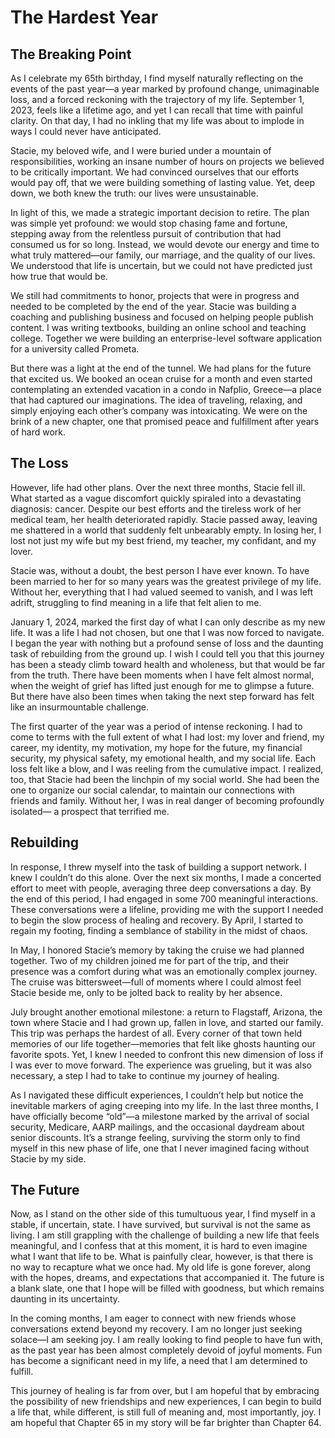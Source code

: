 # The Hardest Year


## The Breaking Point

As I celebrate my 65th birthday, I find myself naturally reflecting on the events of the past year—a year marked by
profound change, unimaginable loss, and a forced reckoning with the trajectory of my life. September 1, 2023, feels like
a lifetime ago, and yet I can recall that time with painful clarity. On that day, I had no inkling that my life was
about to implode in ways I could never have anticipated. 

Stacie, my beloved wife, and I were buried under a mountain of responsibilities, working an insane number of hours on
projects we believed to be critically important. We had convinced ourselves that our efforts would pay off, that we were
building something of lasting value. Yet, deep down, we both knew the truth: our lives were unsustainable.

In light of this, we made a strategic important decision to retire. The plan was simple yet profound: we would stop
chasing fame and fortune, stepping away from the relentless pursuit of contribution that had consumed us for so long.
Instead, we would devote our energy and time to what truly mattered—our family, our marriage, and the quality of our
lives. We understood that life is uncertain, but we could not have predicted just how true that would be.

We still had commitments to honor, projects that were in progress and needed to be completed by the end of the year.
Stacie was building a coaching and publishing business and focused on helping people publish content. I was writing
textbooks, building an online school and teaching college. Together we were building an enterprise-level software
application for a university called Prometa.

But there was a light at the end of the tunnel. We had plans for the future that excited us. We booked an ocean cruise
for a month and even started contemplating an extended vacation in a condo in Nafplio, Greece—a place that had captured
our imaginations. The idea of traveling, relaxing, and simply enjoying each other’s company was intoxicating. We were on
the brink of a new chapter, one that promised peace and fulfillment after years of hard work.


## The Loss

However, life had other plans. Over the next three months, Stacie fell ill. What started as a vague discomfort quickly
spiraled into a devastating diagnosis: cancer. Despite our best efforts and the tireless work of her medical team, her
health deteriorated rapidly. Stacie passed away, leaving me shattered in a world that suddenly felt unbearably empty. In
losing her, I lost not just my wife but my best friend, my teacher, my confidant, and my lover. 

Stacie was, without a doubt, the best person I have ever known. To have been married to her for so many years was the
greatest privilege of my life. Without her, everything that I had valued seemed to vanish, and I was left adrift,
struggling to find meaning in a life that felt alien to me.

January 1, 2024, marked the first day of what I can only describe as my new life. It was a life I had not chosen, but
one that I was now forced to navigate. I began the year with nothing but a profound sense of loss and the daunting task
of rebuilding from the ground up. I wish I could tell you that this journey has been a steady climb toward health and
wholeness, but that would be far from the truth. There have been moments when I have felt almost normal, when the weight
of grief has lifted just enough for me to glimpse a future. But there have also been times when taking the next step
forward has felt like an insurmountable challenge.

The first quarter of the year was a period of intense reckoning. I had to come to terms with the full extent of what I
had lost: my lover and friend, my career, my identity, my motivation, my hope for the future, my financial security, my
physical safety, my emotional health, and my social life. Each loss felt like a blow, and I was reeling from the
cumulative impact. I realized, too, that Stacie had been the linchpin of my social world. She had been the one to
organize our social calendar, to maintain our connections with friends and family. Without her, I was in real danger of
becoming profoundly isolated— a prospect that terrified me.


## Rebuilding

In response, I threw myself into the task of building a support network. I knew I couldn’t do this alone. Over the next
six months, I made a concerted effort to meet with people, averaging three deep conversations a day. By the end of this
period, I had engaged in some 700 meaningful interactions. These conversations were a lifeline, providing me with the
support I needed to begin the slow process of healing and recovery. By April, I started to regain my footing, finding a
semblance of stability in the midst of chaos.

In May, I honored Stacie’s memory by taking the cruise we had planned together. Two of my children joined me for part of
the trip, and their presence was a comfort during what was an emotionally complex journey. The cruise was
bittersweet—full of moments where I could almost feel Stacie beside me, only to be jolted back to reality by her
absence.

July brought another emotional milestone: a return to Flagstaff, Arizona, the town where Stacie and I had grown up,
fallen in love, and started our family. This trip was perhaps the hardest of all. Every corner of that town held
memories of our life together—memories that felt like ghosts haunting our favorite spots. Yet, I knew I needed to
confront this new dimension of loss if I was ever to move forward. The experience was grueling, but it was also
necessary, a step I had to take to continue my journey of healing.

As I navigated these difficult experiences, I couldn’t help but notice the inevitable markers of aging creeping into my
life. In the last three months, I have officially become “old”—a milestone marked by the arrival of social security,
Medicare, AARP mailings, and the occasional daydream about senior discounts. It’s a strange feeling, surviving the storm
only to find myself in this new phase of life, one that I never imagined facing without Stacie by my side.


## The Future

Now, as I stand on the other side of this tumultuous year, I find myself in a stable, if uncertain, state. I have
survived, but survival is not the same as living. I am still grappling with the challenge of building a new life that
feels meaningful, and I confess that at this moment, it is hard to even imagine what I want that life to be. What is
painfully clear, however, is that there is no way to recapture what we once had. My old life is gone forever, along with
the hopes, dreams, and expectations that accompanied it. The future is a blank slate, one that I hope will be filled
with goodness, but which remains daunting in its uncertainty.

In the coming months, I am eager to connect with new friends whose conversations extend beyond my recovery. I am no
longer just seeking solace—I am seeking joy. I am really looking to find people to have fun with, as the past year has
been almost completely devoid of joyful moments. Fun has become a significant need in my life, a need that I am
determined to fulfill. 

This journey of healing is far from over, but I am hopeful that by embracing the possibility of new friendships and new
experiences, I can begin to build a life that, while different, is still full of meaning and, most importantly, joy. I
am hopeful that Chapter 65 in my story will be far brighter than Chapter 64.

